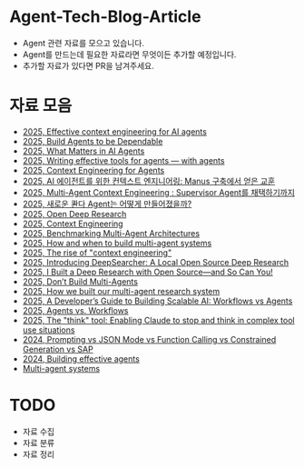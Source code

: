 # Agent-Tech-Blog-Article
- Agent 관련 자료를 모으고 있습니다.
- Agent를 만드는데 필요한 자료라면 무엇이든 추가할 예정입니다.
- 추가할 자료가 있다면 PR을 남겨주세요.

# 자료 모음
- [2025, Effective context engineering for AI agents](https://www.anthropic.com/engineering/effective-context-engineering-for-ai-agents)
- [2025, Build Agents to be Dependable](https://blog.crewai.com/build-agents-to-be-dependable/)
- [2025, What Matters in AI Agents](https://blog.crewai.com/what-matters-in-ai-agents/)
- [2025, Writing effective tools for agents — with agents](https://www.anthropic.com/engineering/writing-tools-for-agents)
- [2025, Context Engineering for Agents](https://rlancemartin.github.io/2025/06/23/context_engineering/)
- [2025, AI 에이전트를 위한 컨텍스트 엔지니어링: Manus 구축에서 얻은 교훈](https://manus.im/ko/blog/Context-Engineering-for-AI-Agents-Lessons-from-Building-Manus)
- [2025, Multi-Agent Context Engineering : Supervisor Agent를 채택하기까지](https://www.linkedin.com/pulse/multi-agent-context-engineering-supervisor-agent%EB%A5%BC-%EC%B1%84%ED%83%9D%ED%95%98%EA%B8%B0%EA%B9%8C%EC%A7%80-sehun-heo-qcdsc/)
- [2025, 새로운 콴다 Agent는 어떻게 만들어졌을까?](https://blog.mathpresso.com/%EC%83%88%EB%A1%9C%EC%9A%B4-%EC%BD%B4%EB%8B%A4-agent%EB%8A%94-%EC%96%B4%EB%96%BB%EA%B2%8C-%EB%A7%8C%EB%93%A4%EC%96%B4%EC%A1%8C%EC%9D%84%EA%B9%8C-0788a7b37b6e)
- [2025, Open Deep Research](https://blog.langchain.com/open-deep-research/)
- [2025, Context Engineering](https://blog.langchain.com/context-engineering-for-agents/)
- [2025, Benchmarking Multi-Agent Architectures](https://blog.langchain.com/benchmarking-multi-agent-architectures/)
- [2025, How and when to build multi-agent systems](https://blog.langchain.com/how-and-when-to-build-multi-agent-systems/)
- [2025, The rise of "context engineering"](https://blog.langchain.com/the-rise-of-context-engineering/)
- [2025, Introducing DeepSearcher: A Local Open Source Deep Research](https://milvus.io/blog/introduce-deepsearcher-a-local-open-source-deep-research.md)
- [2025, I Built a Deep Research with Open Source—and So Can You!](https://milvus.io/blog/i-built-a-deep-research-with-open-source-so-can-you.md)
- [2025, Don’t Build Multi-Agents](https://cognition.ai/blog/dont-build-multi-agents)
- [2025, How we built our multi-agent research system](https://www.anthropic.com/engineering/multi-agent-research-system)
- [2025, A Developer’s Guide to Building Scalable AI: Workflows vs Agents](https://towardsdatascience.com/a-developers-guide-to-building-scalable-ai-workflows-vs-agents/)
- [2025, Agents vs. Workflows](https://huggingface.co/blog/VirtualOasis/agents-vs-workflows-en)
- [2025, The "think" tool: Enabling Claude to stop and think in complex tool use situations](https://www.anthropic.com/engineering/claude-think-tool)
- [2024, Prompting vs JSON Mode vs Function Calling vs Constrained Generation vs SAP](https://boundaryml.com/blog/schema-aligned-parsing)
- [2024, Building effective agents](https://www.anthropic.com/engineering/building-effective-agents)
- [Multi-agent systems](https://langchain-ai.github.io/langgraph/concepts/multi_agent/)

# TODO
- 자료 수집
- 자료 분류
- 자료 정리
